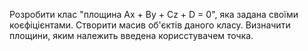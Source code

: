 Розробити клас "площина Ax + By + Cz + D = 0", яка задана своїми коєфіцієнтами. 
Створити масив об'єктів даного класу.
Визначити площини, яким належить введена корисстувачем точка.

